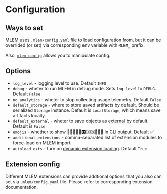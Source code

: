 # Configuration

## Ways to set
MLEM uses `.mlem/config.yaml` file to load configuration from, but it can be overrided (or set) via corresponding env variable with `MLEM_` prefix.

Also, [`mlem config`](/doc/cli-reference/config) allows you to manipulate config.

## Options


- `log_level` - logging level to use. Default `INFO` 
- `debug` - wheter to run MLEM in debug mode. Sets `log_level` to `DEBUG`. Default `False`
- `no_analytics` - wheter to stop collecting usage telemetry. Default `False`
- `default_storage` - where to store saved artifacts by default. Should be serialized `Storage` instance. Default is `LocalStorage`, which means save artifacts locally.
- `default_external` - wheter to save objects as [external](/docs/user-guide/project-structure#External) by default. Default is `False`
- `emojis` - whether to show 💅🦉🤩🇪🇲🅾️🇯ℹ️🇸🤩🦉💅 in CLI output. Default ✅
- `additional_extensions` - comma-separated list of extension modules to force-load on MLEM import.
- `autoload_exts` - turn on [dynamic extension loading](/doc/user-guide/extending#extension-dynamic-loading). Default `True`

## Extension config

Different MLEM extensions can provide addtional options that you also can set via `.mlem/config.yaml` file. Please refer to corresponding extension documentation.